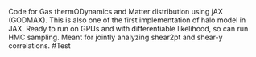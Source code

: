 Code for Gas thermODynamics and Matter distribution using jAX (GODMAX). This is also one of the first implementation of halo model in JAX. Ready to run on GPUs and with differentiable likelihood, so can run HMC sampling. Meant for jointly analyzing shear2pt and shear-y correlations. 
#Test
